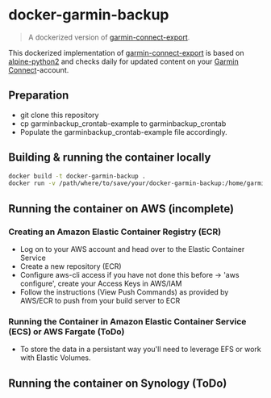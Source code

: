 # docker-garmin-backup
> A dockerized version of [garmin-connect-export](https://github.com/JohannesHeinrich/garmin-connect-export).

This dockerized implementation of [garmin-connect-export](https://github.com/JohannesHeinrich/garmin-connect-export) is based on [alpine-python2](https://hub.docker.com/r/frolvlad/alpine-python2) and checks daily for updated content on your [Garmin Connect](https://connect.garmin.com)-account.

## Preparation
- git clone this repository
- cp garminbackup_crontab-example to garminbackup_crontab
- Populate the garminbackup_crontab-example file accordingly.

## Building & running the container locally
```bash
docker build -t docker-garmin-backup .
docker run -v /path/where/to/save/your/docker-garmin-backup:/home/garminbackup/data -it docker-garmin-backup
```

## Running the container on AWS (incomplete)
### Creating an Amazon Elastic Container Registry (ECR)
- Log on to your AWS account and head over to the Elastic Container Service
- Create a new repository (ECR)
- Configure aws-cli access if you have not done this before -> 'aws configure', create your Access Keys in AWS/IAM
- Follow the instructions (View Push Commands) as provided by AWS/ECR to push from your build server to ECR
### Running the Container in Amazon Elastic Container Service (ECS) or AWS Fargate (ToDo)
- To store the data in a persistant way you'll need to leverage EFS or work with Elastic Volumes.

## Running the container on Synology (ToDo)
